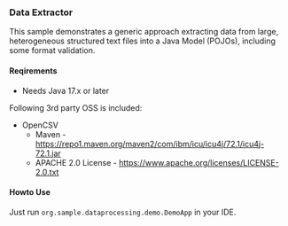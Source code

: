 ### Data Extractor
This sample demonstrates a generic approach extracting data from large, heterogeneous structured text files into a Java Model (POJOs), including some format validation.

#### Reqirements
* Needs Java 17.x or later

Following 3rd party OSS is included: 
  - OpenCSV
    - Maven - https://repo1.maven.org/maven2/com/ibm/icu/icu4j/72.1/icu4j-72.1.jar
    - APACHE 2.0 License - https://www.apache.org/licenses/LICENSE-2.0.txt
    
#### Howto Use
Just run  ```org.sample.dataprocessing.demo.DemoApp``` in your IDE.


